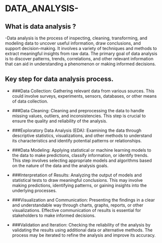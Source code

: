 # DATA_ANALYSIS-
## What is data analysis ?
-Data analysis is the process of inspecting, cleaning, transforming, and modeling data to uncover useful information, draw conclusions, and support decision-making. It involves a variety of techniques and methods to extract meaningful insights from raw data. The primary goal of data analysis is to discover patterns, trends, correlations, and other relevant information that can aid in understanding a phenomenon or making informed decisions.
## Key step for data analysis process.
* ###Data Collection: Gathering relevant data from various sources. This could involve surveys, experiments, sensors, databases, or other means of data collection.

* ###Data Cleaning: Cleaning and preprocessing the data to handle missing values, outliers, and inconsistencies. This step is crucial to ensure the quality and reliability of the analysis.

* ###Exploratory Data Analysis (EDA): Examining the data through descriptive statistics, visualizations, and other methods to understand its characteristics and identify potential patterns or relationships.

* ###Data Modeling: Applying statistical or machine learning models to the data to make predictions, classify information, or identify trends. This step involves selecting appropriate models and algorithms based on the nature of the data and the analysis goals.

* ###Interpretation of Results: Analyzing the output of models and statistical tests to draw meaningful conclusions. This may involve making predictions, identifying patterns, or gaining insights into the underlying processes.

* ###Visualization and Communication: Presenting the findings in a clear and understandable way through charts, graphs, reports, or other visualizations. Effective communication of results is essential for stakeholders to make informed decisions.

* ###Validation and Iteration: Checking the reliability of the analysis by validating the results using additional data or alternative methods. The process may be iterated to refine the analysis and improve its accuracy.
